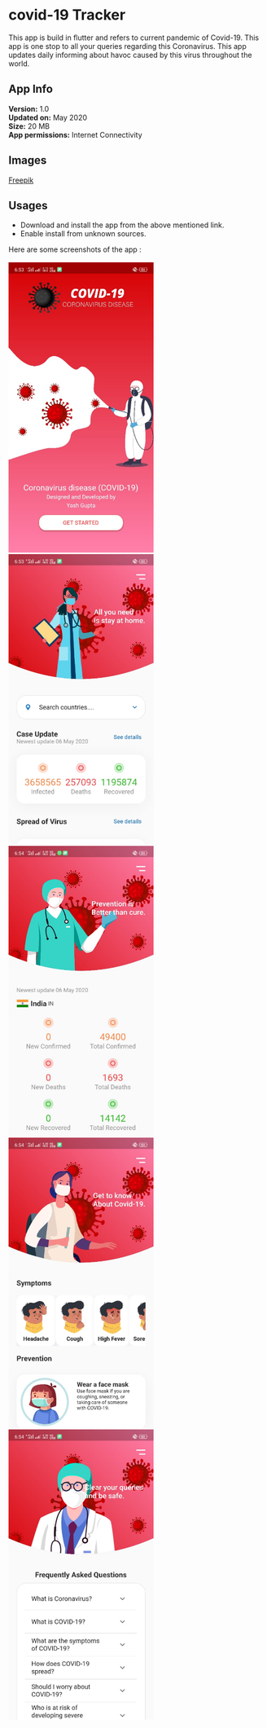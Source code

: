 # covid-19 Tracker
This app is build in flutter and refers to current pandemic of Covid-19. This app is one stop to all your queries regarding this Coronavirus. This app updates daily informing about havoc caused by this virus throughout the world. 
</br>

## App Info
<b>Version:</b> 1.0</br>
<b>Updated on:</b> May 2020</br>
<b>Size:</b> 20 MB</br>
<b>App permissions:</b> Internet Connectivity </br>

## Images
[Freepik](www.freepik.com)

## Usages
* Download and install the app from the above mentioned link.
* Enable install from unknown sources.


Here are some screenshots of the app : </br>
</br>
<img src="./ss1.jpeg" width="285px" height="auto">
<img src="./ss2.jpeg" width="285px" height="auto">
<img src="./ss3.jpeg" width="285px" height="auto">
<img src="./ss4.jpeg" width="285px" height="auto">
<img src="./ss5.jpeg" width="285px" height="auto">